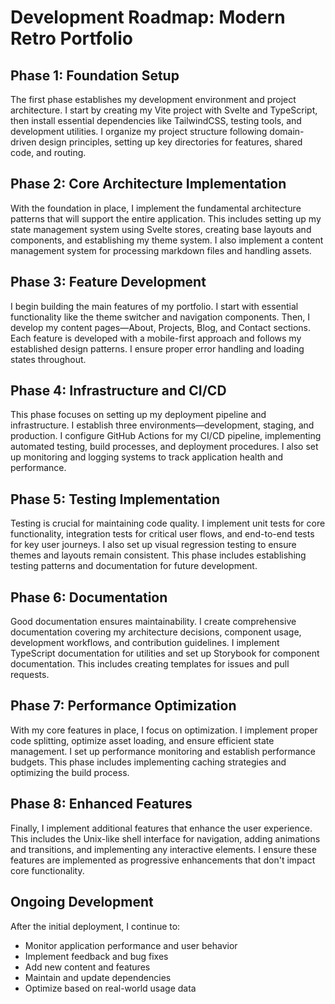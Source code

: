 # Development Roadmap: Modern Retro Portfolio

## Phase 1: Foundation Setup

The first phase establishes my development environment and project architecture. I start by creating my Vite project with Svelte and TypeScript, then install essential dependencies like TailwindCSS, testing tools, and development utilities. I organize my project structure following domain-driven design principles, setting up key directories for features, shared code, and routing.

## Phase 2: Core Architecture Implementation

With the foundation in place, I implement the fundamental architecture patterns that will support the entire application. This includes setting up my state management system using Svelte stores, creating base layouts and components, and establishing my theme system. I also implement a content management system for processing markdown files and handling assets.

## Phase 3: Feature Development

I begin building the main features of my portfolio. I start with essential functionality like the theme switcher and navigation components. Then, I develop my content pages—About, Projects, Blog, and Contact sections. Each feature is developed with a mobile-first approach and follows my established design patterns. I ensure proper error handling and loading states throughout.

## Phase 4: Infrastructure and CI/CD

This phase focuses on setting up my deployment pipeline and infrastructure. I establish three environments—development, staging, and production. I configure GitHub Actions for my CI/CD pipeline, implementing automated testing, build processes, and deployment procedures. I also set up monitoring and logging systems to track application health and performance.

## Phase 5: Testing Implementation

Testing is crucial for maintaining code quality. I implement unit tests for core functionality, integration tests for critical user flows, and end-to-end tests for key user journeys. I also set up visual regression testing to ensure themes and layouts remain consistent. This phase includes establishing testing patterns and documentation for future development.

## Phase 6: Documentation

Good documentation ensures maintainability. I create comprehensive documentation covering my architecture decisions, component usage, development workflows, and contribution guidelines. I implement TypeScript documentation for utilities and set up Storybook for component documentation. This includes creating templates for issues and pull requests.

## Phase 7: Performance Optimization

With my core features in place, I focus on optimization. I implement proper code splitting, optimize asset loading, and ensure efficient state management. I set up performance monitoring and establish performance budgets. This phase includes implementing caching strategies and optimizing the build process.

## Phase 8: Enhanced Features

Finally, I implement additional features that enhance the user experience. This includes the Unix-like shell interface for navigation, adding animations and transitions, and implementing any interactive elements. I ensure these features are implemented as progressive enhancements that don't impact core functionality.

## Ongoing Development

After the initial deployment, I continue to:

- Monitor application performance and user behavior
- Implement feedback and bug fixes
- Add new content and features
- Maintain and update dependencies
- Optimize based on real-world usage data
